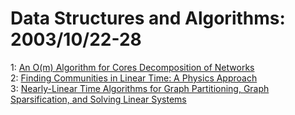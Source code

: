 # Data Structures and Algorithms: 2003/10/22-28  
1: [An O(m) Algorithm for Cores Decomposition of Networks](https://doi.org/10.48550/arXiv.cs/0310049)  
2: [Finding Communities in Linear Time: A Physics Approach](https://doi.org/10.48550/arXiv.cond-mat/0310600)  
3: [Nearly-Linear Time Algorithms for Graph Partitioning, Graph  Sparsification, and Solving Linear Systems](https://doi.org/10.48550/arXiv.cs/0310051)  